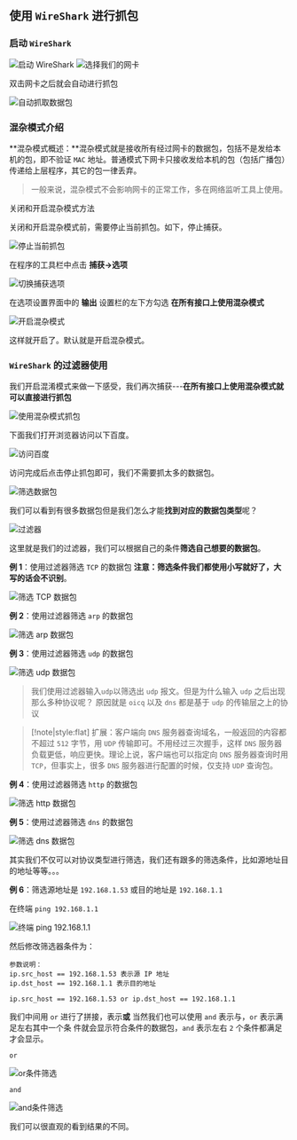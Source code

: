 
## 使用 `WireShark` 进行抓包

### 启动 `WireShark`

<img src="assets/image/渗透测试系统Kali_Linux/WireShark/实战：WireShark抓包及快速定位数据包技巧/启动 WireShark.png" alt="启动 WireShark" align=center />

<img src="assets/image/渗透测试系统Kali_Linux/WireShark/实战：WireShark抓包及快速定位数据包技巧/选择我们的网卡.png" alt="选择我们的网卡" align=center />

双击网卡之后就会自动进行抓包

<img src="assets/image/渗透测试系统Kali_Linux/WireShark/实战：WireShark抓包及快速定位数据包技巧/自动抓取数据包.png" alt="自动抓取数据包" align=center />

### 混杂模式介绍

**混杂模式概述：**混杂模式就是接收所有经过网卡的数据包，包括不是发给本机的包，即不验证 `MAC` 地址。普通模式下网卡只接收发给本机的包（包括广播包）传递给上层程序，其它的包一律丢弃。 

> 一般来说，混杂模式不会影响网卡的正常工作，多在网络监听工具上使用。

关闭和开启混杂模式方法

关闭和开启混杂模式前，需要停止当前抓包。如下，停止捕获。

<img src="assets/image/渗透测试系统Kali_Linux/WireShark/实战：WireShark抓包及快速定位数据包技巧/停止当前抓包.png" alt="停止当前抓包" align=center />

在程序的工具栏中点击 **捕获->选项**

<img src="assets/image/渗透测试系统Kali_Linux/WireShark/实战：WireShark抓包及快速定位数据包技巧/切换捕获选项.png" alt="切换捕获选项" align=center />

在选项设置界面中的 **输出** 设置栏的左下方勾选 **在所有接口上使用混杂模式** 

<img src="assets/image/渗透测试系统Kali_Linux/WireShark/实战：WireShark抓包及快速定位数据包技巧/开启混杂模式.png" alt="开启混杂模式" align=center />

这样就开启了。默认就是开启混杂模式。


### `WireShark` 的过滤器使用

我们开启混淆模式来做一下感受，我们再次捕获---**在所有接口上使用混杂模式就可以直接进行抓包**

<img src="assets/image/渗透测试系统Kali_Linux/WireShark/实战：WireShark抓包及快速定位数据包技巧/使用混杂模式抓包.png" alt="使用混杂模式抓包" align=center />

下面我们打开浏览器访问以下百度。

<img src="assets/image/渗透测试系统Kali_Linux/WireShark/实战：WireShark抓包及快速定位数据包技巧/访问百度.png" alt="访问百度" align=center />

访问完成后点击停止抓包即可，我们不需要抓太多的数据包。

<img src="assets/image/渗透测试系统Kali_Linux/WireShark/实战：WireShark抓包及快速定位数据包技巧/筛选数据包.png" alt="筛选数据包" align=center />

我们可以看到有很多数据包但是我们怎么才能**找到对应的数据包类型**呢？

<img src="assets/image/渗透测试系统Kali_Linux/WireShark/实战：WireShark抓包及快速定位数据包技巧/过滤器.png" alt="过滤器" align=center />

这里就是我们的过滤器，我们可以根据自己的条件**筛选自己想要的数据包**。

**例 1**：使用过滤器筛选 `TCP` 的数据包 **注意：筛选条件我们都使用小写就好了，大写的话会不识别**。

<img src="assets/image/渗透测试系统Kali_Linux/WireShark/实战：WireShark抓包及快速定位数据包技巧/筛选 TCP 数据包.png" alt="筛选 TCP 数据包" align=center />

**例 2**：使用过滤器筛选 `arp` 的数据包

<img src="assets/image/渗透测试系统Kali_Linux/WireShark/实战：WireShark抓包及快速定位数据包技巧/筛选 arp 数据包.png" alt="筛选 arp 数据包" align=center />

**例 3**：使用过滤器筛选 `udp` 的数据包

<img src="assets/image/渗透测试系统Kali_Linux/WireShark/实战：WireShark抓包及快速定位数据包技巧/筛选 udp 数据包.png" alt="筛选 udp 数据包" align=center />


> 我们使用过滤器输入`udp`以筛选出 `udp` 报文。但是为什么输入 `udp` 之后出现那么多种协议呢？ 原因就是 `oicq` 以及 `dns` 都是基于 `udp` 的传输层之上的协议

> [!note|style:flat]
> 扩展：客户端向 `DNS` 服务器查询域名，一般返回的内容都不超过 `512` 字节，用 `UDP` 传输即可。不用经过三次握手，这样 `DNS` 服务器负载更低，响应更快。理论上说，客户端也可以指定向 `DNS` 服务器查询时用 `TCP`，但事实上，很多 `DNS` 服务器进行配置的时候，仅支持 `UDP` 查询包。

**例 4**：使用过滤器筛选 `http` 的数据包

<img src="assets/image/渗透测试系统Kali_Linux/WireShark/实战：WireShark抓包及快速定位数据包技巧/筛选 http 数据包.png" alt="筛选 http 数据包" align=center />

**例 5**：使用过滤器筛选 `dns` 的数据包

<img src="assets/image/渗透测试系统Kali_Linux/WireShark/实战：WireShark抓包及快速定位数据包技巧/筛选 dns 数据包.png" alt="筛选 dns 数据包" align=center />

其实我们不仅可以对协议类型进行筛选，我们还有跟多的筛选条件，比如源地址目的地址等等。。。

**例 6**：筛选源地址是 `192.168.1.53` 或目的地址是 `192.168.1.1`

在终端 `ping 192.168.1.1`

<img src="assets/image/渗透测试系统Kali_Linux/WireShark/实战：WireShark抓包及快速定位数据包技巧/终端 ping 192.168.1.1.png" alt="终端 ping 192.168.1.1" align=center />

然后修改筛选器条件为： 

```kali
参数说明：
ip.src_host == 192.168.1.53 表示源 IP 地址 
ip.dst_host == 192.168.1.1 表示目的地址

ip.src_host == 192.168.1.53 or ip.dst_host == 192.168.1.1
```

我们中间用 `or` 进行了拼接，表示**或** 当然我们也可以使用 `and` 表示与，`or` 表示满足左右其中一个条 件就会显示符合条件的数据包，`and` 表示左右 `2` 个条件都满足才会显示。

`or`

<img src="assets/image/渗透测试系统Kali_Linux/WireShark/实战：WireShark抓包及快速定位数据包技巧/or条件筛选.png" alt="or条件筛选" align=center />

`and`

<img src="assets/image/渗透测试系统Kali_Linux/WireShark/实战：WireShark抓包及快速定位数据包技巧/and条件筛选.png" alt="and条件筛选" align=center />

我们可以很直观的看到结果的不同。

